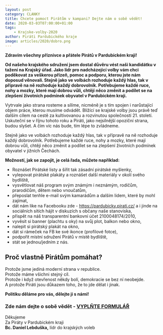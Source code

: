 ```yaml
---
layout: post
category: CLANKY
title: Chcete pomoct Pirátům v kampani? Dejte nám o sobě vědět!
date: 2020-03-03T07:00:00+01:00
tags: 
    - Krajske-volby-2020
author: Piráti Pardubického kraje
image: articles/2020/dobro.png
---
```


**Zdravím všechny příznivce a přátele Pirátů v Pardubickém kraji!**

**Od našeho krajského sdružení jsem dostal důvěru vést naši kandidátku v tažení na Krajský úřad. Jako lídr pro nadcházející volby vám chci poděkovat za veškerou přízeň, pomoc a podporu, kterou jste nám doposud věnovali. Stejně jako ve volbách rozhoduje každý hlas, tak v přípravě na ně rozhoduje každý dobrovolník. Potřebujeme každé ruce, nohy a mozky, které mají dobrou vůli, chtějí něco změnit a podílet se na zlepšení životních podmínek obyvatel v Pardubickém kraji.**

Vytrvale jako strana rosteme a sílíme, nicméně je s tím spojen i narůstající objem práce, kterou musíme odvádět. Blížící se krajské volby jsou právě teď dalším cílem na cestě za kultivovanou a rozvinutou společností 21. století. Uskuteční se v říjnu tohoto roku a Piráti, jako nejsilnější opoziční strana, budou slyšet. A čím víc nás bude, tím lépe to zvládneme.

Stejně jako ve volbách rozhoduje každý hlas, tak v přípravě na ně rozhoduje každý dobrovolník. Potřebujeme každé ruce, nohy a mozky, které mají dobrou vůli, chtějí něco změnit a podílet se na zlepšení životních podmínek obyvatel v jižních Čechách.

**Možností, jak se zapojit, je celá řada, můžete například:**

-   Roznášet Pirátské listy a šířit tak zásadní pirátské myšlenky,
-   vylepovat pirátské plakáty a roznášet další materiály v okolí svého bydliště,
-   vysvětlovat náš program svým známým i neznámým, rodičům, prarodičům, dětem nebo vnoučatům,
-   přeposlat tenhle e-mail svým kamarádům a dalším lidem, které by mohl zajímat,
-   dát nám like na Facebooku zde - https://pardubicky.pirati.cz/ a i jinde na sociálních sítích hájit v diskuzích s občany naše stanoviska,
-   přispět na náš transparentní bankovní účet 2100048174/2010,
-   vyvěsit si banner (plachtu s oky) na svůj plot, balkon nebo okno,
-   nalepit si pirátský plakát na okno,
-   dát si rámeček na FB ke své ikonce (profilové fotce),
-   podpořit místní sdružení Pirátů v místě bydliště,
-   stát se jednou/jedním z nás.

## Proč vlastně Pirátům pomáhat?

Protože jsme jediná moderní strana v republice.  
Protože máme všichni stejný cíl.  
Protože i když otevřenost někdy bolí, demokracie se bez ní neobejde.  
A protože Piráti jsou důkazem toho, že to jde dělat i jinak.

 
**Politiku děláme pro vás, dělejte ji s námi!**

### **Zde nám dejte o sobě vědět - [VYPLŇTE FORMULÁŘ](https://forms.gle/3kRpLdNHNnztMDKdA)**

Děkujeme  
Za Piráty v Pardubickém kraji  
**Bc. Daniel Lebduška,** 
lídr do krajských voleb
  

